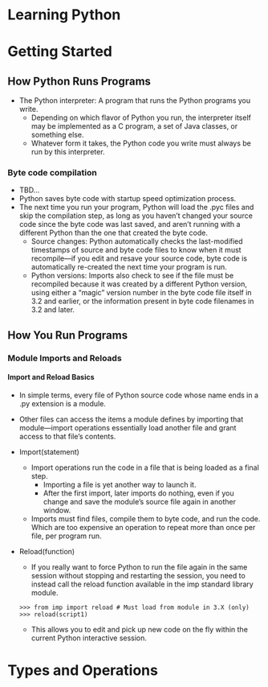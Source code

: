 # Learning Python

# Getting Started
## How Python Runs Programs
* The Python interpreter: A program that runs the Python programs you write.
	* Depending on which flavor of Python you run, the interpreter itself may be implemented as a C program, a set of Java classes, or something else. 
	* Whatever form it takes, the Python code you write must always be run by this interpreter.

### Byte code compilation
* TBD...
* Python saves byte code with startup speed optimization process. 
* The next time you run your program, Python will load the .pyc files and skip the compilation step, as long as you haven’t changed your source code since the byte code was last saved, and aren’t running with a different Python than the one that created the byte code. 
	* Source changes: Python automatically checks the last-modified timestamps of source and byte code files to know when it must recompile—if you edit and resave your source code, byte code is automatically re-created the next time your program is run.
	* Python versions: Imports also check to see if the file must be recompiled because it was created by a different Python version, using either a “magic” version number in the byte code file itself in 3.2 and earlier, or the information present in byte code filenames in 3.2 and later.

## How You Run Programs
### Module Imports and Reloads
#### Import and Reload Basics
* In simple terms, every file of Python source code whose name ends in a .py extension is a module.
* Other files can access the items a module defines by importing that module—import operations essentially load another file and grant access to that file’s contents.
* Import(statement)
    * Import operations run the code in a file that is being loaded as a final step.
        * Importing a file is yet another way to launch it.
        * After the first import, later imports do nothing, even if you change and save the module’s source file again in another window.
    * Imports must find files, compile them to byte code, and run the code. Which are too expensive an operation to repeat more than once per file, per program run.

* Reload(function)
    * If you really want to force Python to run the file again in the same session without stopping and restarting the session, you need to instead call the reload function available in the imp standard library module.
    ```
    >>> from imp import reload # Must load from module in 3.X (only)
    >>> reload(script1)
    ```
    * This allows you to edit and pick up new code on the fly within the current Python interactive session.

# Types and Operations
